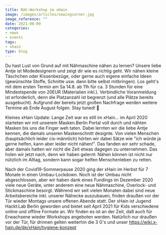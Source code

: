 ```yaml
---
title: Näh-Workshop im xHain
image: /images/articles/sewingcorner.jpg
image_reference: ""
date: 2021-08-09
categories:
- news
- events
tags:
- xhain
type: blog
---
```


Du hast Lust von Grund auf mit Nähmaschine nähen zu lernen? Unsere liebe Antje ist Modedesignerin und zeigt dir wie es richtig geht. Wir nähen kleine Täschchen oder Kissenbezüge, oder gerne auch eigene einfache Ideen (gewünschte Stoffe, Schnitte usw. dann bitte selbst mitbringen). Los geht's mit dem ersten Termin am Sa 14.8. ab 11h für ca. 3 Stunden für eine Mindestspende von 20EUR (Materialien inkl.). Verbindliche Voranmeldung ist erforderlich, denn die Platzanzahl ist begrenzt (und alle Plätze bereits ausgebucht). Aufgrund der bereits jetzt großen Nachfrage werden weitere Termine ab Ende August folgen. Stay tuned! 🙂

Kleines xHain Update:
Lange Zeit war es still im xHain... im April 2020 starteten wir mit unserem Masken.Berlin Portal voll durch und nähten Masken bis uns die Finger weh taten. Dabei lernten wir die liebe Antje kennen, die damals unseren Maskenschnitt designte. Von vielen Menschen (hauptsächlich leider cis-männlich) hörten wir dabei Sätze wie "ich würde ja gerne helfen, kann aber leider nicht nähen!". Das fanden wir sehr schade, aber damals hatten wir nicht die Zeit etwas dagegen zu unternehmen. Das holen wir jetzt nach, denn wir haben gelernt: Nähen können ist nicht nur nützlich im Alltag, sondern kann sogar helfen Menschenleben zu retten.

Nach der Covid19-Sommerpause 2020 ging der xHain im Herbst für 7 Monate in einen Umbau-Lockdown. Noch ist der Umbau nicht abgeschlossen, aber wir haben dank eines Fundings im Dezember 2020 viele neue Geräte, unter anderem eine neue Nähmaschine, Overlock- und Stickmaschine besorgt. Während wir seit vielen Monaten dabei sind neue Arbeitsbereiche inkl. unserer Nähecke auszubauen, finden draußen vor der Tür wieder Montags unsere offenen Abende statt. Der xHain ist Jugend Hackt:Lab Berlin geworden und bietet seit April 2021 für Kids verschiedene online und offline Formate an. Wir finden es ist an der Zeit, daß auch für Erwachsene wieder Workshops angeboten werden. Natürlich nur draußen vor der Tür, für drinnen gelten weiterhin die 3 G's und unser https://wiki.x-hain.de/de/xHain/hygiene-konzept 
